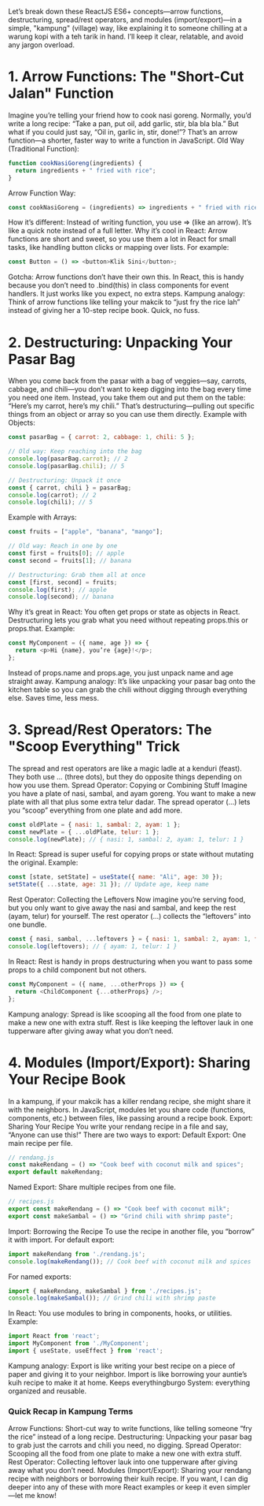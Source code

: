 Let’s break down these ReactJS ES6+ concepts—arrow functions, destructuring, spread/rest operators, and modules (import/export)—in a simple, "kampung" (village) way, like explaining it to someone chilling at a warung kopi with a teh tarik in hand. I’ll keep it clear, relatable, and avoid any jargon overload.

# 1. Arrow Functions: The "Short-Cut Jalan" Function
Imagine you’re telling your friend how to cook nasi goreng. Normally, you’d write a long recipe: “Take a pan, put oil, add garlic, stir, bla bla bla.” But what if you could just say, “Oil in, garlic in, stir, done!”? That’s an arrow function—a shorter, faster way to write a function in JavaScript.
Old Way (Traditional Function):
```javascript
function cookNasiGoreng(ingredients) {
  return ingredients + " fried with rice";
}
```
Arrow Function Way:
```javascript
const cookNasiGoreng = (ingredients) => ingredients + " fried with rice";
```
How it’s different: Instead of writing function, you use => (like an arrow). It’s like a quick note instead of a full letter.
Why it’s cool in React: Arrow functions are short and sweet, so you use them a lot in React for small tasks, like handling button clicks or mapping over lists. For example:
```javascript
const Button = () => <button>Klik Sini</button>;
```
Gotcha: Arrow functions don’t have their own this. In React, this is handy because you don’t need to .bind(this) in class components for event handlers. It just works like you expect, no extra steps.
Kampung analogy: Think of arrow functions like telling your makcik to “just fry the rice lah” instead of giving her a 10-step recipe book. Quick, no fuss.
# 2. Destructuring: Unpacking Your Pasar Bag
When you come back from the pasar with a bag of veggies—say, carrots, cabbage, and chili—you don’t want to keep digging into the bag every time you need one item. Instead, you take them out and put them on the table: “Here’s my carrot, here’s my chili.” That’s destructuring—pulling out specific things from an object or array so you can use them directly.
Example with Objects:
```javascript
const pasarBag = { carrot: 2, cabbage: 1, chili: 5 };

// Old way: Keep reaching into the bag
console.log(pasarBag.carrot); // 2
console.log(pasarBag.chili); // 5

// Destructuring: Unpack it once
const { carrot, chili } = pasarBag;
console.log(carrot); // 2
console.log(chili); // 5
```
Example with Arrays:
```javascript
const fruits = ["apple", "banana", "mango"];

// Old way: Reach in one by one
const first = fruits[0]; // apple
const second = fruits[1]; // banana

// Destructuring: Grab them all at once
const [first, second] = fruits;
console.log(first); // apple
console.log(second); // banana
```
Why it’s great in React: You often get props or state as objects in React. Destructuring lets you grab what you need without repeating props.this or props.that. Example:
```javascript
const MyComponent = ({ name, age }) => {
  return <p>Hi {name}, you’re {age}!</p>;
};
```
Instead of props.name and props.age, you just unpack name and age straight away.
Kampung analogy: It’s like unpacking your pasar bag onto the kitchen table so you can grab the chili without digging through everything else. Saves time, less mess.
# 3. Spread/Rest Operators: The "Scoop Everything" Trick
The spread and rest operators are like a magic ladle at a kenduri (feast). They both use ... (three dots), but they do opposite things depending on how you use them.
Spread Operator: Copying or Combining Stuff
Imagine you have a plate of nasi, sambal, and ayam goreng. You want to make a new plate with all that plus some extra telur dadar. The spread operator (...) lets you “scoop” everything from one plate and add more.
```javascript
const oldPlate = { nasi: 1, sambal: 2, ayam: 1 };
const newPlate = { ...oldPlate, telur: 1 };
console.log(newPlate); // { nasi: 1, sambal: 2, ayam: 1, telur: 1 }
```
In React: Spread is super useful for copying props or state without mutating the original. Example:
```javascript
const [state, setState] = useState({ name: "Ali", age: 30 });
setState({ ...state, age: 31 }); // Update age, keep name
```
Rest Operator: Collecting the Leftovers
Now imagine you’re serving food, but you only want to give away the nasi and sambal, and keep the rest (ayam, telur) for yourself. The rest operator (...) collects the “leftovers” into one bundle.
```javascript
const { nasi, sambal, ...leftovers } = { nasi: 1, sambal: 2, ayam: 1, telur: 1 };
console.log(leftovers); // { ayam: 1, telur: 1 }
```
In React: Rest is handy in props destructuring when you want to pass some props to a child component but not others.
```javascript
const MyComponent = ({ name, ...otherProps }) => {
  return <ChildComponent {...otherProps} />;
};
```
Kampung analogy: Spread is like scooping all the food from one plate to make a new one with extra stuff. Rest is like keeping the leftover lauk in one tupperware after giving away what you don’t need.
# 4. Modules (Import/Export): Sharing Your Recipe Book
In a kampung, if your makcik has a killer rendang recipe, she might share it with the neighbors. In JavaScript, modules let you share code (functions, components, etc.) between files, like passing around a recipe book.
Export: Sharing Your Recipe
You write your rendang recipe in a file and say, “Anyone can use this!” There are two ways to export:
Default Export: One main recipe per file.
```javascript
// rendang.js
const makeRendang = () => "Cook beef with coconut milk and spices";
export default makeRendang;
```
Named Export: Share multiple recipes from one file.
```javascript
// recipes.js
export const makeRendang = () => "Cook beef with coconut milk";
export const makeSambal = () => "Grind chili with shrimp paste";
```
Import: Borrowing the Recipe
To use the recipe in another file, you “borrow” it with import.
For default export:
```javascript
import makeRendang from './rendang.js';
console.log(makeRendang()); // Cook beef with coconut milk and spices
```
For named exports:
```javascript
import { makeRendang, makeSambal } from './recipes.js';
console.log(makeSambal()); // Grind chili with shrimp paste
```
In React: You use modules to bring in components, hooks, or utilities. Example:
```javascript
import React from 'react';
import MyComponent from './MyComponent';
import { useState, useEffect } from 'react';
```
Kampung analogy: Export is like writing your best recipe on a piece of paper and giving it to your neighbor. Import is like borrowing your auntie’s kuih recipe to make it at home. Keeps everythingburgo
System: everything organized and reusable.
### Quick Recap in Kampung Terms
Arrow Functions: Short-cut way to write functions, like telling someone “fry the rice” instead of a long recipe.
Destructuring: Unpacking your pasar bag to grab just the carrots and chili you need, no digging.
Spread Operator: Scooping all the food from one plate to make a new one with extra stuff.
Rest Operator: Collecting leftover lauk into one tupperware after giving away what you don’t need.
Modules (Import/Export): Sharing your rendang recipe with neighbors or borrowing their kuih recipe.
If you want, I can dig deeper into any of these with more React examples or keep it even simpler—let me know!
